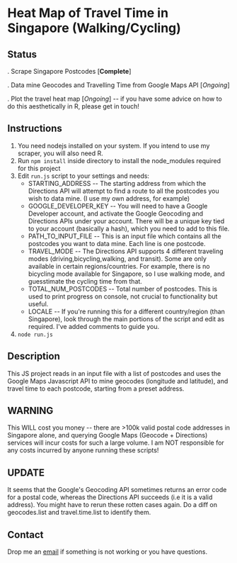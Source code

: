 # Heat Map of Travel Time in Singapore (Walking/Cycling)

## Status
. Scrape Singapore Postcodes [**Complete**]

. Data mine Geocodes and Travelling Time from Google Maps API [*Ongoing*]

. Plot the travel heat map [*Ongoing*] -- if you have some advice on how to do this aesthetically in R, please get in touch!

## Instructions
1. You need nodejs installed on your system. If you intend to use my scraper, you will also need R.
2. Run `npm install` inside directory to install the node_modules required for this project
3. Edit `run.js` script to your settings and needs:
    - STARTING\_ADDRESS -- The starting address from which the Directions API will attempt to find a route to all the postcodes you wish to data mine. (I use my own address, for example)
    - GOOGLE\_DEVELOPER\_KEY -- You will need to have a Google Developer account, and activate the Google Geocoding and Directions APIs under your account. There will be a unique key tied to your account (basically a hash), which you need to add to this file.
    - PATH\_TO\_INPUT\_FILE -- This is an input file which contains all the postcodes you want to data mine. Each line is one postcode.
    - TRAVEL\_MODE -- The Directions API supports 4 different traveling modes (driving,bicycling,walking, and transit). Some are only available in certain regions/countries. For example, there is no bicycling mode available for Singapore, so I use walking mode, and guesstimate the cycling time from that.
    - TOTAL\_NUM\_POSTCODES -- Total number of postcodes. This is used to print progress on console, not crucial to functionality but useful.
    - LOCALE -- If you're running this for a different country/region (than Singapore), look through the main portions of the script and edit as required. I've added comments to guide you.
4. `node run.js`

## Description
This JS project reads in an input file with a list of postcodes and uses the Google Maps Javascript API to mine geocodes (longitude and latitude), and travel time to each postcode, starting from a preset address.

## WARNING
This WILL cost you money -- there are >100k valid postal code addresses in Singapore alone, and querying Google Maps (Geocode + Directions) services will incur costs for such a large volume. I am NOT responsible for any costs incurred by anyone running these scripts!

## UPDATE
It seems that the Google's Geocoding API sometimes returns an error code for a postal code, whereas the Directions API succeeds (i.e it is a valid address). You might have to rerun these rotten cases again. Do a diff on geocodes.list and travel.time.list to identify them.

## Contact
Drop me an [email](mailto:sidmontu@gmail.com) if something is not working or you have questions.
